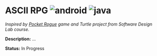 # ASCII RPG ![android](https://img.shields.io/badge/Android-3DDC84?style=for-the-badge&logo=android&logoColor=white) ![java](https://img.shields.io/badge/Java-ED8B00?style=for-the-badge&logo=java&logoColor=white)
_Inspired by [Pocket Rogue](https://play.google.com/store/apps/details?id=com.game.sh_crew.pocketrogue&hl=en_US&gl=US) game and Turtle project from Software Design Lab course._

**Description:** ...

**Status:** In Progress
